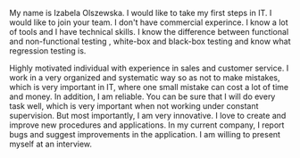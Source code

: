 My name is Izabela Olszewska. I would like to take my first steps in  IT. I would like to join your team. I don't have commercial experince. 
I know a lot of  tools and I have technical skills. I know  the difference between functional and non-functional testing , 
white-box and black-box testing and know what regression testing is.  
 
Highly motivated individual with experience in sales and customer service. I work in a very organized and 
systematic way so as not to make mistakes, which is very important in IT, where one small mistake can cost a lot of time and money. 
In addition, I am reliable.  You can be sure that I will do every task well, which is very important when not  working under constant supervision. 
But most importantly, I am very innovative. I love to create and improve new procedures and applications. In my current company, 
I report bugs and  suggest improvements in the application. I am  willing  to present myself at an interview. 
